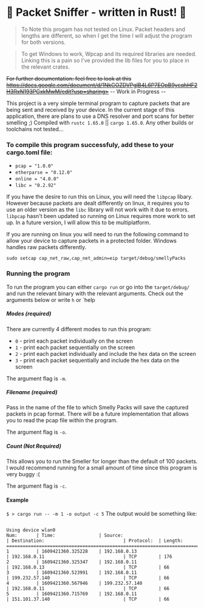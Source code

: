 # 👃 Packet Sniffer - written in Rust! 👃

> To Note this progam has not tested on Linux. Packet headers and lengths are different, so when I get the time I will adjust the program for both versions.

> To get Windows to work, Wpcap and its required libraries are needed. Linking this is a pain so I've provided the lib files for you to place in the relevant crates.

~~For further documentation: feel free to look at this~~
~~https://docs.google.com/document/d/1NkGOZDVPglB4L6P7EOpB9ycqhHF2H3RxN193PGxkMwM/edit?usp=sharing>~~ -- Work in Progress --

This project is a very simple terminal program to capture packets that are being sent and received by your device. In the current stage of this application, there are plans to use a DNS resolver and port scans for better smelling ;)
Compiled with `rustc 1.65.0` || `cargo 1.65.0`. Any other builds or toolchains not tested...

### To compile this program successfuly, add these to your cargo.toml file:
* `pcap = "1.0.0"`
* `etherparse = "0.12.0"`
* `online = "4.0.0"`
* `libc = "0.2.92"`

If you have the desire to run this on Linux, you will need the `libpcap` libary. However because packets are dealt differently on linux, it requires you to use an older version as the `libc` library will not work with it due to errors. `libpcap` hasn't been updated so running on Linux requires more work to set up. In a future version, I will allow this to be multiplatform.


If you are running on linux you will need to run the following command to allow your device to capture packets in a protected folder. Windows handles raw packets differently.

`sudo setcap cap_net_raw,cap_net_admin=eip target/debug/smellyPacks`

### Running the program

To run the program you can either `cargo run` or go into the ```target/debug/``` and run the relevant binary with the relevant arguments. Check out the arguments below or write `h` or `help

##### Modes (required)

There are currently 4 different modes to run this program:
* `0` - print each packet individually on the screen
* `1` - print each packet sequentially on the screen
* `2` - print each packet individually and include the hex data on the screen
* `3` - print each packet sequentially and include the hex data on the screen

The argument flag is `-m`.

##### Filename (required)

Pass in the name of the file to which Smelly Packs will save the captured packets in pcap format. There will be a future implementation that allows you to read the pcap file within the program.

The argument flag is `-o`.

##### Count (Not Required)

This allows you to run the Smeller for longer than the default of 100 packets. I would recommend running for a small amount of time since this program is very buggy :(

The argument flag is `-c`.
#### Example

```$ > cargo run -- -m 1 -o output -c 5```
The output would be something like:
```

Using device wlan0
Num:       | Time:                | Source:                                  | Destination:                             | Protocol:  | Length:
=================================================================================================================================================
1          | 1609421360.325228    | 192.168.0.13                             | 192.168.0.11                             | TCP        | 176
2          | 1609421360.325347    | 192.168.0.11                             | 192.168.0.13                             | TCP        | 66
3          | 1609421360.523991    | 192.168.0.11                             | 199.232.57.140                           | TCP        | 66
4          | 1609421360.567946    | 199.232.57.140                           | 192.168.0.11                             | TCP        | 66
5          | 1609421360.715769    | 192.168.0.11                             | 151.101.37.140                           | TCP        | 66

```
